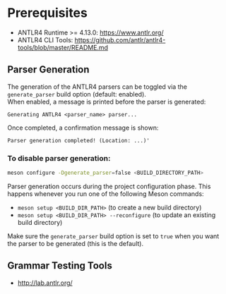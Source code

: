 # Prerequisites

- ANTLR4 Runtime >= 4.13.0: https://www.antlr.org/
- ANTLR4 CLI Tools: https://github.com/antlr/antlr4-tools/blob/master/README.md

## Parser Generation

The generation of the ANTLR4 parsers can be toggled via the `generate_parser` build option (default: enabled).  
When enabled, a message is printed before the parser is generated:

```
Generating ANTLR4 <parser_name> parser...
```

Once completed, a confirmation message is shown:

```
Parser generation completed! (Location: ...)'
```

### To disable parser generation:

```sh
meson configure -Dgenerate_parser=false <BUILD_DIRECTORY_PATH>
```

Parser generation occurs during the project configuration phase. This happens whenever you run one of the following Meson commands:

- `meson setup <BUILD_DIR_PATH>` (to create a new build directory)
- `meson setup <BUILD_DIR_PATH> --reconfigure` (to update an existing build directory)

Make sure the `generate_parser` build option is set to `true` when you want the parser to be generated (this is the default).

## Grammar Testing Tools

- http://lab.antlr.org/

